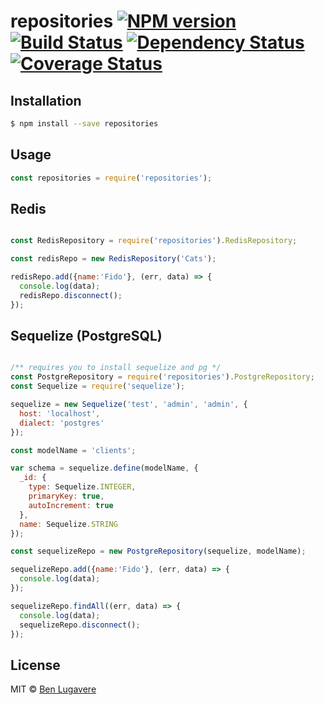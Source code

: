 # repositories [![NPM version][npm-image]][npm-url] [![Build Status][travis-image]][travis-url] [![Dependency Status][daviddm-image]][daviddm-url] [![Coverage Status](https://coveralls.io/repos/github/blugavere/node-repositories/badge.svg?branch=master)](https://coveralls.io/github/blugavere/node-repositories?branch=master)
> 

## Installation

```sh
$ npm install --save repositories
```

## Usage

```js
const repositories = require('repositories');
```

## Redis
```js

const RedisRepository = require('repositories').RedisRepository;

const redisRepo = new RedisRepository('Cats');

redisRepo.add({name:'Fido'}, (err, data) => {
  console.log(data);
  redisRepo.disconnect();
});

```

## Sequelize (PostgreSQL)

```js

/** requires you to install sequelize and pg */
const PostgreRepository = require('repositories').PostgreRepository;
const Sequelize = require('sequelize');

sequelize = new Sequelize('test', 'admin', 'admin', {
  host: 'localhost',
  dialect: 'postgres'
});

const modelName = 'clients';

var schema = sequelize.define(modelName, {
  _id: {
    type: Sequelize.INTEGER,
    primaryKey: true,
    autoIncrement: true
  },
  name: Sequelize.STRING
});

const sequelizeRepo = new PostgreRepository(sequelize, modelName);

sequelizeRepo.add({name:'Fido'}, (err, data) => {
  console.log(data);
});

sequelizeRepo.findAll((err, data) => {
  console.log(data);
  sequelizeRepo.disconnect();
});

```
## License

MIT © [Ben Lugavere]()


[npm-image]: https://badge.fury.io/js/repositories.svg
[npm-url]: https://npmjs.org/package/repositories
[travis-image]: https://travis-ci.org/blugavere/repositories.svg?branch=master
[travis-url]: https://travis-ci.org/blugavere/repositories
[daviddm-image]: https://david-dm.org/blugavere/repositories.svg?theme=shields.io
[daviddm-url]: https://david-dm.org/blugavere/repositories
[coveralls-image]: https://coveralls.io/repos/blugavere/repositories/badge.svg
[coveralls-url]: https://coveralls.io/r/blugavere/repositories

